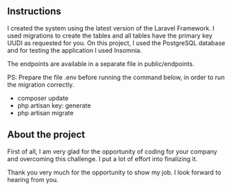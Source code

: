 ## Instructions

I created the system using the latest version of the Laravel Framework. I used migrations to create the tables and all tables have the primary key UUDI as requested for you.
On this project, I used the PostgreSQL database and for testing the application I used Insomnia.

The endpoints are available in a separate file in public/endpoints.

PS: Prepare the file .env before running the command below, in order to run the migration correctly.

- composer update
- php artisan key: generate
- php artisan migrate


## About the project

First of all, I am very glad for the opportunity of coding for your company and overcoming this challenge. I put a lot of effort into finalizing it.

Thank you very much for the opportunity to show my job. I look forward to hearing from you.
